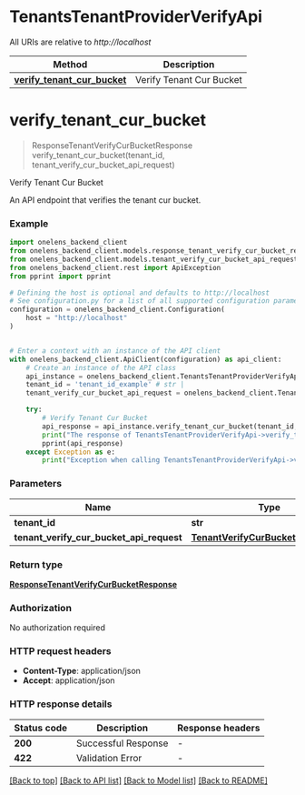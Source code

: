 # TenantsTenantProviderVerifyApi

All URIs are relative to *http://localhost*

Method | Description
------------- | -------------
[**verify_tenant_cur_bucket**](TenantsTenantProviderVerifyApi.md#verify_tenant_cur_bucket) | Verify Tenant Cur Bucket


# **verify_tenant_cur_bucket**
> ResponseTenantVerifyCurBucketResponse verify_tenant_cur_bucket(tenant_id, tenant_verify_cur_bucket_api_request)

Verify Tenant Cur Bucket

An API endpoint that verifies the tenant cur bucket.

### Example


```python
import onelens_backend_client
from onelens_backend_client.models.response_tenant_verify_cur_bucket_response import ResponseTenantVerifyCurBucketResponse
from onelens_backend_client.models.tenant_verify_cur_bucket_api_request import TenantVerifyCurBucketAPIRequest
from onelens_backend_client.rest import ApiException
from pprint import pprint

# Defining the host is optional and defaults to http://localhost
# See configuration.py for a list of all supported configuration parameters.
configuration = onelens_backend_client.Configuration(
    host = "http://localhost"
)


# Enter a context with an instance of the API client
with onelens_backend_client.ApiClient(configuration) as api_client:
    # Create an instance of the API class
    api_instance = onelens_backend_client.TenantsTenantProviderVerifyApi(api_client)
    tenant_id = 'tenant_id_example' # str | 
    tenant_verify_cur_bucket_api_request = onelens_backend_client.TenantVerifyCurBucketAPIRequest() # TenantVerifyCurBucketAPIRequest | 

    try:
        # Verify Tenant Cur Bucket
        api_response = api_instance.verify_tenant_cur_bucket(tenant_id, tenant_verify_cur_bucket_api_request)
        print("The response of TenantsTenantProviderVerifyApi->verify_tenant_cur_bucket:\n")
        pprint(api_response)
    except Exception as e:
        print("Exception when calling TenantsTenantProviderVerifyApi->verify_tenant_cur_bucket: %s\n" % e)
```



### Parameters


Name | Type | Description  | Notes
------------- | ------------- | ------------- | -------------
 **tenant_id** | **str**|  | 
 **tenant_verify_cur_bucket_api_request** | [**TenantVerifyCurBucketAPIRequest**](TenantVerifyCurBucketAPIRequest.md)|  | 

### Return type

[**ResponseTenantVerifyCurBucketResponse**](ResponseTenantVerifyCurBucketResponse.md)

### Authorization

No authorization required

### HTTP request headers

 - **Content-Type**: application/json
 - **Accept**: application/json

### HTTP response details

| Status code | Description | Response headers |
|-------------|-------------|------------------|
**200** | Successful Response |  -  |
**422** | Validation Error |  -  |

[[Back to top]](#) [[Back to API list]](../README.md#documentation-for-api-endpoints) [[Back to Model list]](../README.md#documentation-for-models) [[Back to README]](../README.md)

